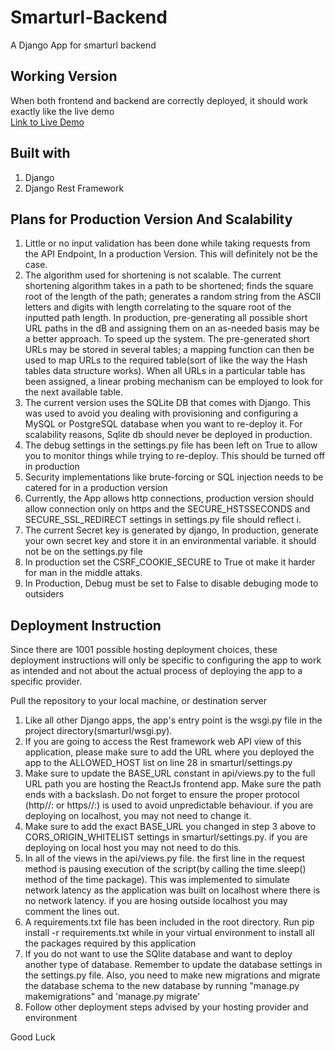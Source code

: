 # Smarturl-Backend
 A Django App for smarturl backend





<h2>Working Version</h2>

When both frontend and backend are correctly deployed, it should work exactly like the live demo<br>
<a href="https://test.learnershub.co.za/" target="_blank">Link to Live Demo</a>


<h2>Built with</h2> 

1.	Django
2.	Django Rest Framework






<h2>Plans for Production Version And Scalability</h2>

1.	Little or no input validation has been done while taking requests from the API Endpoint, In a production Version. This will definitely not be the case.
2.	The algorithm used for shortening is not scalable. The current shortening algorithm takes in a path to be shortened; finds the square root of the length of the path; generates a random string from the ASCII letters and digits with length correlating to the square root of the inputted path length. In production, pre-generating all possible short URL paths in the dB and assigning them on an as-needed basis may be a better approach. To speed up the system. The pre-generated short URLs may be stored in several tables; a mapping function can then be used to map URLs to the required table(sort of like the way the Hash tables data structure works). When all URLs in a particular table has been assigned, a linear probing mechanism can be employed to look for the next available table.
3.	The current version uses the SQLite DB that comes with Django. This was used to avoid you dealing with provisioning and configuring a MySQL or PostgreSQL database when you   want to re-deploy it. For scalability reasons, Sqlite db should never be deployed in production.
4.	The debug settings in the settings.py file has been left on True to allow you to monitor things while trying to re-deploy. This should be turned off in production
5.	Security implementations like brute-forcing or SQL injection needs to be catered for in a production version
6. Currently, the App allows http connections, production version should allow connection only on https and the SECURE_HSTSSECONDS and SECURE_SSL_REDIRECT settings in        settings.py file should reflect i.
7. The current Secret key is generated by django, In production, generate your own secret key and store it in an environmental variable. it should not be on the settings.py file
8. In production set the CSRF_COOKIE_SECURE to True ot make it harder for man in the middle attaks.
9.  In Production, Debug must be set to False to disable debuging mode to outsiders

<h2>Deployment Instruction</h2>



Since there are 1001 possible hosting deployment choices, these deployment instructions will only be specific to configuring the app to work as intended and not about the actual process of deploying the app to a specific provider.

Pull the repository to your local machine, or destination server

1. 	Like all other Django apps, the app's entry point is the wsgi.py file in the project directory(smarturl/wsgi.py). 
2. 	If you are going to access the Rest framework web API view of this application, please make sure to add  the URL where you deployed the app to the ALLOWED_HOST list  on line     28 in smarturl/settings.py
3.	 Make sure to update the BASE_URL constant in api/views.py  to the full URL path you are hosting the ReactJs frontend app. Make sure the path ends with a backslash. Do not       forget to ensure the proper protocol (http//: or https//:) is used to avoid unpredictable behaviour. if you are deploying on localhost, you may not need to change it.
4.	 Make sure to add the exact BASE_URL you changed in step 3 above to CORS_ORIGIN_WHITELIST settings in smarturl/settings.py. if you are deploying on local host you may not need to do this.
5.	 In all of the views in the api/views.py file. the first line in the request method is pausing execution of the script(by calling the time.sleep() method of the time package). This was implemented to simulate network latency as the application was built on localhost where there is no network latency. if you are hosing outside localhost you may comment the lines out.
6.	 A requirements.txt file has been included in the root directory. Run pip install -r requirements.txt while in your virtual environment to install all the packages required       by this application
7.	 If you do not want to use the SQlite database and want to deploy another type of database. Remember to update the database settings in the settings.py file.
Also, you need to make new migrations and migrate the database schema to the new database by running "manage.py makemigrations" and 'manage.py migrate' 
8.	Follow other deployment steps advised by your hosting provider and environment


Good Luck
